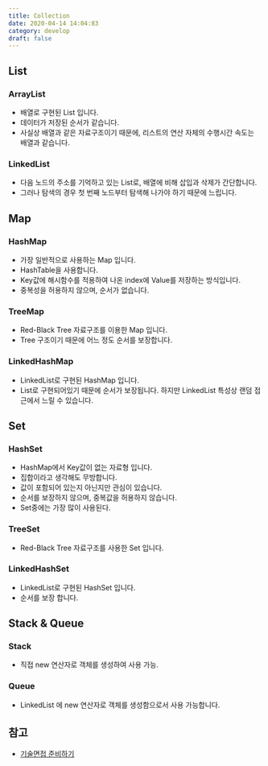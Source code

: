 ```yaml
---
title: Collection
date: 2020-04-14 14:04:83
category: develop
draft: false
---
```


## List

### ArrayList

- 배열로 구현된 List 입니다.
- 데이터가 저장된 순서가 같습니다.
- 사실상 배열과 같은 자료구조이기 때문에, 리스트의 연산 자체의 수행시간 속도는 배열과 같습니다.

### LinkedList

- 다음 노드의 주소를 기억하고 있는 List로, 배열에 비해 삽입과 삭제가 간단합니다.
- 그러나 탐색의 경우 첫 번째 노드부터 탐색해 나가야 하기 때문에 느립니다.

## Map

### HashMap

- 가장 일반적으로 사용하는 Map 입니다.
- HashTable을 사용합니다.
- Key값에 해시함수를 적용하여 나온 index에 Value를 저장하는 방식입니다.
- 중복성을 허용하지 않으며, 순서가 없습니다.

### TreeMap

- Red-Black Tree 자료구조를 이용한 Map 입니다.
- Tree 구조이기 때문에 어느 정도 순서를 보장합니다.

### LinkedHashMap

- LinkedList로 구현된 HashMap 입니다.
- List로 구현되어있기 때문에 순서가 보장됩니다. 하지만 LinkedList 특성상 랜덤 접근에서 느릴 수 있습니다.

## Set

### HashSet

- HashMap에서 Key값이 없는 자료형 입니다.
- 집합이라고 생각해도 무방합니다.
- 값이 포함되어 있는지 아닌지만 관심이 있습니다.
- 순서를 보장하지 않으며, 중복값을 허용하지 않습니다.
- Set중에는 가장 많이 사용된다.

### TreeSet

- Red-Black Tree 자료구조를 사용한 Set 입니다.

### LinkedHashSet

- LinkedList로 구현된 HashSet 입니다.
- 순서를 보장 합니다.

## Stack & Queue

### Stack

- 직접 new 연산자로 객체를 생성하여 사용 가능.

### Queue

- LinkedList 에 new 연산자로 객체를 생성함으로서 사용 가능합니다.

## 참고

- [기술면접 준비하기](https://velog.io/@hygoogi/%EA%B8%B0%EC%88%A0%EB%A9%B4%EC%A0%91-%EC%A4%80%EB%B9%84%ED%95%98%EA%B8%B0)
